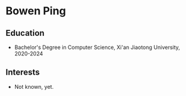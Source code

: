 # Bowen Ping

## Education

- Bachelor's Degree in Computer Science, Xi'an Jiaotong University, 2020-2024



## Interests

- Not known, yet.
